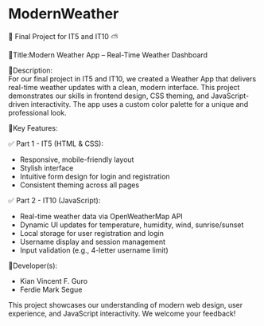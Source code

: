 # ModernWeather
🚀 Final Project for IT5 and IT10 ⛅

🔹Title:Modern Weather App – Real-Time Weather Dashboard

🔹Description:  
For our final project in IT5 and IT10, we created a Weather App that delivers real-time weather updates with a clean, modern interface. This project demonstrates our skills in frontend design, CSS theming, and JavaScript-driven interactivity. The app uses a custom color palette for a unique and professional look.

🔹Key Features:

✅ Part 1 - IT5 (HTML & CSS):  
- Responsive, mobile-friendly layout  
- Stylish interface
- Intuitive form design for login and registration  
- Consistent theming across all pages

✅ Part 2 - IT10 (JavaScript):  
- Real-time weather data via OpenWeatherMap API  
- Dynamic UI updates for temperature, humidity, wind, sunrise/sunset  
- Local storage for user registration and login  
- Username display and session management  
- Input validation (e.g., 4-letter username limit)

🔹Developer(s):
- Kian Vincent F. Guro 
- Ferdie Mark Segue

This project showcases our understanding of modern web design, user experience, and JavaScript interactivity. We welcome your feedback!
